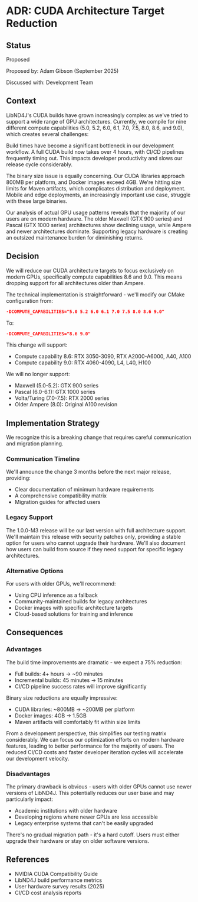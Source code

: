 # ADR: CUDA Architecture Target Reduction

## Status

Proposed

Proposed by: Adam Gibson (September 2025)

Discussed with: Development Team

## Context

LibND4J's CUDA builds have grown increasingly complex as we've tried to support a wide range of GPU architectures. Currently, we compile for nine different compute capabilities (5.0, 5.2, 6.0, 6.1, 7.0, 7.5, 8.0, 8.6, and 9.0), which creates several challenges:

Build times have become a significant bottleneck in our development workflow. A full CUDA build now takes over 4 hours, with CI/CD pipelines frequently timing out. This impacts developer productivity and slows our release cycle considerably.

The binary size issue is equally concerning. Our CUDA libraries approach 800MB per platform, and Docker images exceed 4GB. We're hitting size limits for Maven artifacts, which complicates distribution and deployment. Mobile and edge deployments, an increasingly important use case, struggle with these large binaries.

Our analysis of actual GPU usage patterns reveals that the majority of our users are on modern hardware. The older Maxwell (GTX 900 series) and Pascal (GTX 1000 series) architectures show declining usage, while Ampere and newer architectures dominate. Supporting legacy hardware is creating an outsized maintenance burden for diminishing returns.

## Decision

We will reduce our CUDA architecture targets to focus exclusively on modern GPUs, specifically compute capabilities 8.6 and 9.0. This means dropping support for all architectures older than Ampere.

The technical implementation is straightforward - we'll modify our CMake configuration from:
```cmake
-DCOMPUTE_CAPABILITIES="5.0 5.2 6.0 6.1 7.0 7.5 8.0 8.6 9.0"
```

To:
```cmake
-DCOMPUTE_CAPABILITIES="8.6 9.0"
```

This change will support:
- Compute capability 8.6: RTX 3050-3090, RTX A2000-A6000, A40, A100
- Compute capability 9.0: RTX 4060-4090, L4, L40, H100

We will no longer support:
- Maxwell (5.0-5.2): GTX 900 series
- Pascal (6.0-6.1): GTX 1000 series  
- Volta/Turing (7.0-7.5): RTX 2000 series
- Older Ampere (8.0): Original A100 revision

## Implementation Strategy

We recognize this is a breaking change that requires careful communication and migration planning.

### Communication Timeline
We'll announce the change 3 months before the next major release, providing:
- Clear documentation of minimum hardware requirements
- A comprehensive compatibility matrix
- Migration guides for affected users

### Legacy Support
The 1.0.0-M3 release will be our last version with full architecture support. We'll maintain this release with security patches only, providing a stable option for users who cannot upgrade their hardware. We'll also document how users can build from source if they need support for specific legacy architectures.

### Alternative Options
For users with older GPUs, we'll recommend:
- Using CPU inference as a fallback
- Community-maintained builds for legacy architectures
- Docker images with specific architecture targets
- Cloud-based solutions for training and inference

## Consequences

### Advantages

The build time improvements are dramatic - we expect a 75% reduction:
- Full builds: 4+ hours → ~90 minutes
- Incremental builds: 45 minutes → 15 minutes
- CI/CD pipeline success rates will improve significantly

Binary size reductions are equally impressive:
- CUDA libraries: ~800MB → ~200MB per platform
- Docker images: 4GB → 1.5GB
- Maven artifacts will comfortably fit within size limits

From a development perspective, this simplifies our testing matrix considerably. We can focus our optimization efforts on modern hardware features, leading to better performance for the majority of users. The reduced CI/CD costs and faster developer iteration cycles will accelerate our development velocity.

### Disadvantages

The primary drawback is obvious - users with older GPUs cannot use newer versions of LibND4J. This potentially reduces our user base and may particularly impact:
- Academic institutions with older hardware
- Developing regions where newer GPUs are less accessible
- Legacy enterprise systems that can't be easily upgraded

There's no gradual migration path - it's a hard cutoff. Users must either upgrade their hardware or stay on older software versions.

## References

- NVIDIA CUDA Compatibility Guide
- LibND4J build performance metrics
- User hardware survey results (2025)
- CI/CD cost analysis reports